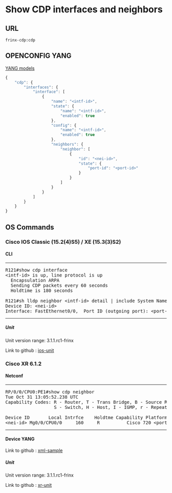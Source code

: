 # Show CDP interfaces and neighbors

## URL

```
frinx-cdp:cdp
```

## OPENCONFIG YANG

[YANG models](https://github.com/FRINXio/openconfig/tree/master/cdp/src/main/yang)

```javascript
{
    "cdp": {
        "interfaces": {
            "interface": [
                {
                    "name": "<intf-id>",
                    "state": {
                        "name": "<intf-id>",
                        "enabled": true
                    },
                    "config": {
                        "name": "<intf-id>",
                        "enabled": true
                    },
                    "neighbors": {
                        "neighbor": [
                            {
                                "id": "<nei-id>",
                                "state": {
                                    "port-id": "<port-id>"
                                }
                            }
                        ]
                    }
                }
            ]
        }
    }
}
```


## OS Commands

### Cisco IOS Classic (15.2(4)S5) / XE (15.3(3)S2)

#### CLI

---
<pre>
R121#show cdp interface
&lt;intf-id&gt; is up, line protocol is up
  Encapsulation ARPA
  Sending CDP packets every 60 seconds
  Holdtime is 180 seconds

R121#sh lldp neighbor &lt;intf-id&gt; detail | include System Name
Device ID: &lt;nei-id&gt;
Interface: FastEthernet0/0,  Port ID (outgoing port): &lt;port-id&gt;
</pre>
---

##### Unit

Unit version range: 3.1.1.rc1-frinx

Link to github : [ios-unit](https://github.com/FRINXio/cli-units/tree/master/ios/cdp)

### Cisco XR 6.1.2

#### Netconf

---
<pre>
RP/0/0/CPU0:PE1#show cdp neighbor
Tue Oct 31 13:05:52.238 UTC
Capability Codes: R - Router, T - Trans Bridge, B - Source Route Bridge
                  S - Switch, H - Host, I - IGMP, r - Repeater

Device ID       Local Intrfce    Holdtme Capability Platform  Port ID
&lt;nei-id&gt; Mg0/0/CPU0/0     160     R          Cisco 720 &lt;port-id&gt;
</pre>
---

#### Device YANG
Link to github : [xml-sample](https://github.com/FRINXio/unitopo-units/blob/master/xr-6-cdp-unit/src/test/resources/cdp-oper.xml)

##### Unit

Unit version range: 3.1.1.rc1-frinx

Link to github : [xr-unit](https://github.com/FRINXio/unitopo-units/tree/master/xr-6-cdp-unit)